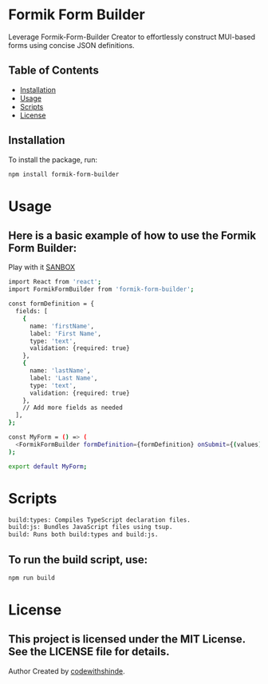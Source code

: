 # Formik Form Builder

Leverage Formik-Form-Builder Creator to effortlessly construct MUI-based forms using concise JSON definitions.

## Table of Contents

- [Installation](#installation)
- [Usage](#usage)
- [Scripts](#scripts)
- [License](#license)

## Installation

To install the package, run:

```bash
npm install formik-form-builder
```

# Usage
## Here is a basic example of how to use the Formik Form Builder:

Play with it [SANBOX](https://codesandbox.io/p/sandbox/formik-form-builder-exmaple-2552ys?file=%2Fsrc%2FApp.js)

```bash
import React from 'react';
import FormikFormBuilder from 'formik-form-builder';

const formDefinition = {
  fields: [
    {
      name: 'firstName',
      label: 'First Name',
      type: 'text',
      validation: {required: true}
    },
    {
      name: 'lastName',
      label: 'Last Name',
      type: 'text',
      validation: {required: true}
    },
    // Add more fields as needed
  ],
};

const MyForm = () => (
  <FormikFormBuilder formDefinition={formDefinition} onSubmit={(values) => console.log(values)} />
);

export default MyForm;
```



# Scripts
```bash
build:types: Compiles TypeScript declaration files.
build:js: Bundles JavaScript files using tsup.
build: Runs both build:types and build:js.
```

## To run the build script, use:
```bash
npm run build
```

# License
## This project is licensed under the MIT License. See the LICENSE file for details.

Author
Created by [codewithshinde]("https://github.com/codewithshinde").